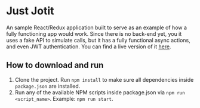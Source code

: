 # Just Jotit

An sample React/Redux application built to serve as an example of how a fully functioning app would work. Since there is no back-end yet, you it uses a fake API to simulate calls, but it has a fully functional async actions, and even JWT authentication. You can find a live version of it [here](https://just-jotit-react.heroku.com).

## How to download and run

1. Clone the project.
 Run `npm install` to make sure all dependencies inside `package.json` are installed.
4. Run any of the available NPM scripts inside package.json via `npm run <script_name>`. Example: `npm run start`.

